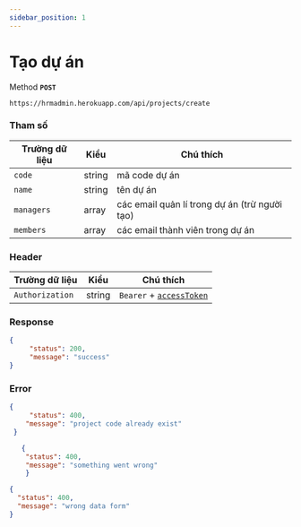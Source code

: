```yaml
---
sidebar_position: 1
---
```


# Tạo dự án

Method **`POST`**

```shell
https://hrmadmin.herokuapp.com/api/projects/create
```

### Tham số

| Trường dữ liệu | Kiểu   | Chú thích                        |
| -------------- | ------ | -------------------------------- |
| `code`         | string | mã code dự án                    |
| `name`         | string | tên dự án                        |
| `managers`      | array  | các email quản lí trong dự án (trừ người tạo)    |
| `members`       | array  | các email thành viên trong dự án |

### Header

| Trường dữ liệu  | Kiểu   | Chú thích                                   |
| --------------- | ------ | ------------------------------------------- |
| `Authorization` | string | `Bearer` + [`accessToken`](../access-token.md) |

### Response
```json
{
     "status": 200,
     "message": "success"
}
```

### Error
```json
{
     "status": 400,
    "message": "project code already exist"
 }
```
```json
   {
    "status": 400,
    "message": "something went wrong"
    }
```
```json
{
  "status": 400,
  "message": "wrong data form"
}
```
